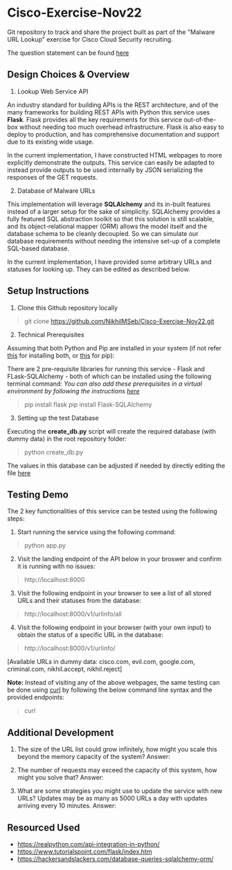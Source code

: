 # Cisco-Exercise-Nov22

Git repository to track and share the project built as part of the "Malware URL Lookup" exercise for Cisco Cloud Security recruiting.  

The question statement can be found [here](https://github.com/NikhilMSeb/Cisco-Exercise-Nov22/blob/main/URL%20Lookup%20Service%20Coding%20Exercise.pdf)


## Design Choices & Overview  

1. Lookup Web Service API 

An industry standard for building APIs is the REST architecture, and of the many frameworks for building REST APIs with Python this service uses **Flask**. 
Flask provides all the key requirements for this service out-of-the-box without needing too much overhead infrastructure. 
Flask is also easy to deploy to production, and has comprehensive documentation and support due to its existing wide usage. 

In the current implementation, I have constructed HTML webpages to more explicitly demonstrate the outputs. 
This service can easily be adapted to instead provide outputs to be used internally by JSON serializing the responses of the GET requests. 

2. Database of Malware URLs 

This implementation will leverage **SQLAlchemy** and its in-built features instead of a larger setup for the sake of simplicity. 
SQLAlchemy provides a fully featured SQL abstraction toolkit so that this solution is still scalable, and its object-relational mapper (ORM) allows the model itself and the database schema to be cleanly decoupled. 
So we can simulate our database requirements without needing the intensive set-up of a complete SQL-based database. 

In the current implementation, I have provided some arbitrary URLs and statuses for looking up. They can be edited as described below. 

## Setup Instructions 

1. Clone this Github repository locally

> git clone https://github.com/NikhilMSeb/Cisco-Exercise-Nov22.git

2. Technical Prerequisites 

Assuming that both Python and Pip are installed in your system (if not refer [this](https://www.python.org/downloads/) for installing both, or [this](https://pip.pypa.io/en/stable/installation/) for pip):

There are 2 pre-requisite libraries for running this service - Flask and FLask-SQLAlchemy - both of which can be installed using the following terminal command: 
*You can also add these prerequisites in a virtual environment by following the instructions [here](https://virtualenv.pypa.io/en/latest/installation.html)*

> pip install flask 
> pip install Flask-SQLAlchemy

3. Setting up the test Database

Executing the **create_db.py** script will create the required database (with dummy data) in the root repository folder: 

> python create_db.py

The values in this database can be adjusted if needed by directly editing the file [here](https://github.com/NikhilMSeb/Cisco-Exercise-Nov22/blob/main/create_db.py) 

## Testing Demo 

The 2 key functionalities of this service can be tested using the folllowing steps:

1. Start running the service using the following command: 

> python app.py

2. Visit the landing endpoint of the API below in your broswer and confirm it is running with no issues: 

> http://localhost:8000

3. Visit the following endpoint in your browser to see a list of all stored URLs and their statuses from the database: 

> http://localhost:8000/v1/urlinfo/all

4. Visit the following endpoint in your browser (with your own input) to obtain the status of a specific URL in the database: 

> http://localhost:8000/v1/urlinfo/<url>

[Available URLs in dummy data: cisco.com, evil.com, google.com, criminal.com, nikhil.accept, nikhil.reject]

**Note:** Instead of visiting any of the above webpages, the same testing can be done using [curl](https://curl.se/) by following the below command line syntax and the provided endpoints:

> curl <endpoint> 

## Additional Development 

1. The size of the URL list could grow infinitely, how might you scale this beyond the memory capacity of the system? 
Answer: 

2. The number of requests may exceed the capacity of this system, how might you solve that? 
Answer: 

3. What are some strategies you might use to update the service with new URLs? Updates may be as many as 5000 URLs a day with updates arriving every 10 minutes.
Answer: 

## Resourced Used 

* https://realpython.com/api-integration-in-python/
* https://www.tutorialspoint.com/flask/index.htm
* https://hackersandslackers.com/database-queries-sqlalchemy-orm/
